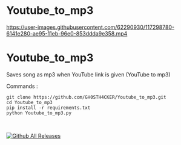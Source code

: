 # Youtube_to_mp3
https://user-images.githubusercontent.com/62290930/117298780-6141e280-ae95-11eb-96e0-853ddda9e358.mp4


# Youtube_to_mp3
Saves song as mp3 when YouTube link is given (YouTube to mp3)


Commands :
<br>

```git clone https://github.com/GH0STH4CKER/Youtube_to_mp3.git```<br>
```cd Youtube_to_mp3```<br>
```pip install -r requirements.txt```<br>
```python Youtube_to_mp3.py```<br>


<br>
  
[![Github All Releases](https://img.shields.io/github/downloads/GH0STH4CKER/Youtube_to_mp3/total.svg)]()

